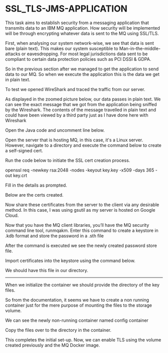 # SSL_TLS-JMS-APPLICATION
This task aims to establish security from a messaging application that transmits data to an IBM MQ application. How security will be implemented will be through encrypting whatever data is sent to the MQ using SSL/TLS.


First, when analysing our system network-wise, we see that data is sent bare (plain text). This makes our system susceptible to Man-in-the-middle-attacks or eavesdropping. For most legal jurisdictions data sent to be compliant to certain data protection policies such as PCI DSSI & GDPA.



So in the previous section after we managed to get the application to send data to our MQ. So when we execute the application this is the data we get in plain text.







To test we opened WireShark and traced the traffic from our server.



As displayed in the zoomed picture below, our data passes in plain text. We can see the exact message that we got from the application being sniffed by the Wireshark.  The contents of the message travelled in plain text and could have been viewed by a third party just as I have done here with Wireshark




Open the Java code and uncomment line below.




Open the server that is hosting MQ, in this case, it's a Linux server. However, navigate to a directory and execute the command below to create a self-signed cert.

Run the code below to initiate the SSL cert creation process.

openssl req -newkey rsa:2048 -nodes -keyout key.key -x509 -days 365 -out key.crt




Fill in the details as prompted.



Below are the certs created.



Now share these certificates from the server to the client via any desirable method. In this case, I was using gsutil as my server is hosted on Google Cloud.






Now that you have the MQ client libraries, you’ll have the MQ security command line tool, runmqakm. Enter this command to create a keystore in .kdb format and store the password in a .sth file



After the command is executed we see the newly created password store file.



Import certificates into the keystore using the command below.



We should have this file in our directory.


__________________

When we initialize the container we should provide the directory of the key files.

So from the documentation, it seems we have to create a non running container just for the mere purpose of mounting the files to the storage volume.




We can see the newly non-running container named config container




Copy the files over to the directory in the container.





This completes the initial set-up. Now, we can enable TLS using the volume created previously and the MQ Docker image.

